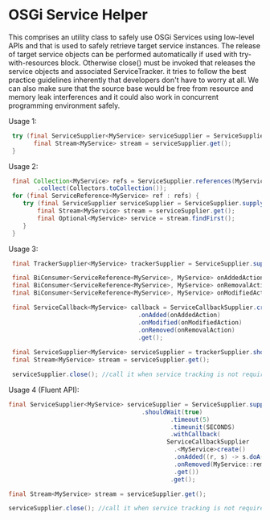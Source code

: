 # OSGi Service Helper

This comprises an utility class to safely use OSGi Services using low-level APIs and that is used to safely retrieve target service instances. The release of target service objects can be performed automatically if used with try-with-resources block. Otherwise close() must be invoked that releases the service objects and associated ServiceTracker. it tries to follow the best practice guidelines inherently that developers don't have to worry at all. We can also make sure that the source base would be free from resource and memory leak interferences and it could also work in concurrent programming environment safely. 

Usage 1:

```java
 try (final ServiceSupplier<MyService> serviceSupplier = ServiceSupplier.supply(MyService.class, filter)) {
 	   final Stream<MyService> stream = serviceSupplier.get();
 }
```

Usage 2:

```java
 final Collection<MyService> refs = ServiceSupplier.references(MyService.class, filter)
 		.collect(Collectors.toCollection());
 for (final ServiceReference<MyService> ref : refs) {
 	try (final ServiceSupplier serviceSupplier = ServiceSupplier.supply(ref)) {
 		final Stream<MyService> stream = serviceSupplier.get();
 		final Optional<MyService> service = stream.findFirst();
 	}
 }
```

 Usage 3:

```java
 final TrackerSupplier<MyService> trackerSupplier = ServiceSupplier.supplyWithTracker(MyService.class, filter);

 final BiConsumer<ServiceReference<MyService>, MyService> onAddedAction = (MyService::doA).andThen(MyService::doB);
 final BiConsumer<ServiceReference<MyService>, MyService> onRemovalAction = (MyService::removeA).andThen(MyService::removeB);
 final BiConsumer<ServiceReference<MyService>, MyService> onModifiedAction = MyService::update;

 final ServiceCallback<MyService> callback = ServiceCallbackSupplier.create()
 								    .onAdded(onAddedAction)
 								    .onModified(onModifiedAction)
 								    .onRemoved(onRemovalAction)
 								    .get();
 
 final ServiceSupplier<MyService> serviceSupplier = trackerSupplier.shouldWait(false).withCallback(callback).get();
 final Stream<MyService> stream = serviceSupplier.get();

 serviceSupplier.close(); //call it when service tracking is not required at all
```

Usage 4 (Fluent API):
 
 ```java
 final ServiceSupplier<MyService> serviceSupplier = ServiceSupplier.supplyWithTracker(MyService.class, null)
 							          .shouldWait(true)
							                  .timeout(5)
							                  .timeunit(SECONDS)
							                  .withCallback(
								             ServiceCallbackSupplier
								               .<MyService>create()
								               .onAdded((r, s) -> s.doA())
								               .onRemoved(MyService::removeA)
								               .get())
							                  .get();

 final Stream<MyService> stream = serviceSupplier.get();

 serviceSupplier.close(); //call it when service tracking is not required at all
```
